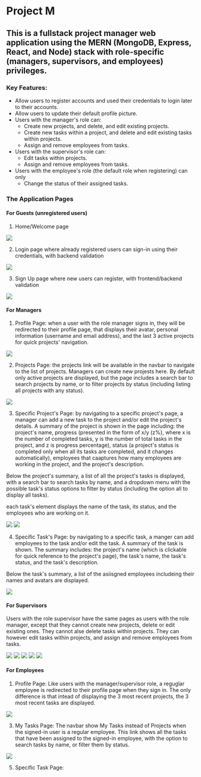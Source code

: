 # Project M
## This is a fullstack project manager web application using the MERN (MongoDB, Express, React, and Node) stack with role-specific (managers, supervisors, and employees) privileges.
### Key Features: 
* Allow users to register accounts and used their credentials to login later to their accounts.
* Allow users to update their default profile picture.
* Users with the manager's role can:
  * Create new projects, and delete, and edit existing projects.
  * Create new tasks within a project, and delete and edit existing tasks within projects.
  * Assign and remove employees from tasks.
* Users with the supervisor's role can:
  * Edit tasks within projects.
  * Assign and remove employees from tasks.
* Users with the employee's role (the default role when registering) can only
  * Change the status of their assigned tasks.

### The Application Pages
#### For Guests (unregistered users)
1. Home/Welcome page

![](https://github.com/saeddaoud/project-manager/blob/main/images/home.png)

2. Login page where already registered users can sign-in using their credentials, with backend validation
 
![](https://github.com/saeddaoud/project-manager/blob/main/images/login.png)

3. Sign Up page where new users can register, with frontend/backend validation

![](https://github.com/saeddaoud/project-manager/blob/main/images/signup.png)

#### For Managers

1. Profile Page: when a user with the role manager signs in, they will be redirected to their profile page, that displays their avatar, personal information (username and email address), and the last 3 active projects for quick projects' navigation.

![](https://github.com/saeddaoud/project-manager/blob/main/images/manager-profile-1.png)

2. Projects Page: the projects link will be available in the navbar to navigate to the list of projects. Managers can create new projests here. By default only active projects are displayed, but the page includes a search bar to search projects by name, or to filter projects by status (including listing all projects with any status). 

![](https://github.com/saeddaoud/project-manager/blob/main/images/manager-projects-page.png)

3. Specific Project's Page: by navigating to a specific project's page, a manager can add a new task to the project and/or edit the project's details. A summary of the project is shown in the page including: the project's name, progress (presented in the form of x/y (z%), where x is the number of completed tasks, y is the number of total tasks in the project, and z is progress percentage), status (a project's status is completed only when all its tasks are completed, and it changes automatically), employees that caaptures how many employees are working in the project, and the project's description. 

Below the project's summary, a list of all the project's tasks is displayed, with a search bar to search tasks by name, and a dropdown menu with the possible task's status options to filter by status (including the option all to display all tasks). 

each task's element displays the name of the task, its status, and the employees who are working on it.

![](https://github.com/saeddaoud/project-manager/blob/main/images/manager-project-1.png)
![](https://github.com/saeddaoud/project-manager/blob/main/images/manager-project-2.png)

4. Specific Task's Page: by navigating to a specific task, a manger can add employees to the task and/or edit the task. A summary of the task is shown. The summary includes: the project's name (which is clickable for quick reference to the project's page), the task's name, the task's status, and the task's description. 

Below the task's summary, a list of the asiisgned employees includeing their names and avatars are displayed.

![](https://github.com/saeddaoud/project-manager/blob/main/images/manager-task.png)

#### For Supervisors

Users with the role supervisor have the same pages as users with the role manager, except that they cannot create new projects, delete or edit existing ones. They cannot alse delete tasks within projects. They can however edit tasks within projects, and assign and remove employees from tasks.

![](https://github.com/saeddaoud/project-manager/blob/main/images/supervisor-profile.png)
![](https://github.com/saeddaoud/project-manager/blob/main/images/supervisor-projects.png)
![](https://github.com/saeddaoud/project-manager/blob/main/images/supervisor-project-1.png)
![](https://github.com/saeddaoud/project-manager/blob/main/images/supervisor-project-2.png)
![](https://github.com/saeddaoud/project-manager/blob/main/images/supervisor-task.png)

#### For Employees

1. Profile Page: Like users with the manager/supervisor role, a reguglar employee is redirected to their profile page when they sign in. The only difference is that intead of displaying the 3 most recent projects, the 3 most recent tasks are displayed.

![](https://github.com/saeddaoud/project-manager/blob/main/images/employee-profile.png)

3. My Tasks Page: The navbar show My Tasks instead of Projects when the signed-in user is a regular employee. This link shows all the tasks that have been assigned to the signed-in employee, with the option to search tasks by name, or filter them by status.

![](https://github.com/saeddaoud/project-manager/blob/main/images/employee-tasks.png)

5. Specific Task Page:
